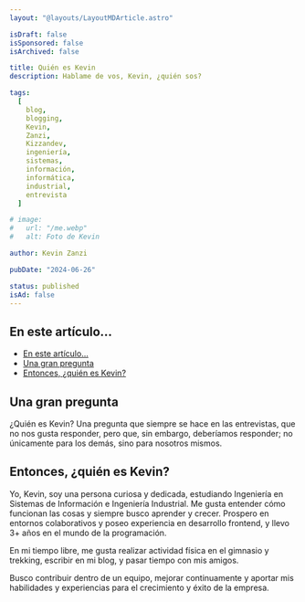 ```yaml
---
layout: "@layouts/LayoutMDArticle.astro"

isDraft: false
isSponsored: false
isArchived: false

title: Quién es Kevin
description: Hablame de vos, Kevin, ¿quién sos?

tags:
  [
    blog,
    blogging,
    Kevin,
    Zanzi,
    Kizzandev,
    ingeniería,
    sistemas,
    información,
    informática,
    industrial,
    entrevista
  ]

# image:
#   url: "/me.webp"
#   alt: Foto de Kevin

author: Kevin Zanzi

pubDate: "2024-06-26"

status: published
isAd: false
---
```


## En este artículo...

- [En este artículo...](#en-este-artículo)
- [Una gran pregunta](#una-gran-pregunta)
- [Entonces, ¿quién es Kevin?](#entonces-quién-es-kevin)

## Una gran pregunta

¿Quién es Kevin? Una pregunta que siempre se hace en las entrevistas, que no nos gusta responder, pero que, sin embargo, deberíamos responder; no únicamente para los demás, sino para nosotros mismos.

## Entonces, ¿quién es Kevin?

Yo, Kevin, soy una persona curiosa y dedicada, estudiando Ingeniería en Sistemas de Información e Ingeniería Industrial. Me gusta entender cómo funcionan las cosas y siempre busco aprender y crecer. Prospero en entornos colaborativos y poseo experiencia en desarrollo frontend, y llevo 3+ años en el mundo de la programación.

En mi tiempo libre, me gusta realizar actividad física en el gimnasio y trekking, escribir en mi blog, y pasar tiempo con mis amigos.

Busco contribuir dentro de un equipo, mejorar continuamente y aportar mis habilidades y experiencias para el crecimiento y éxito de la empresa.
